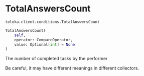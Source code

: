 # TotalAnswersCount
`toloka.client.conditions.TotalAnswersCount`

```python
TotalAnswersCount(
    self,
    operator: CompareOperator,
    value: Optional[int] = None
)
```

The number of completed tasks by the performer


Be careful, it may have different meanings in different collectors.

